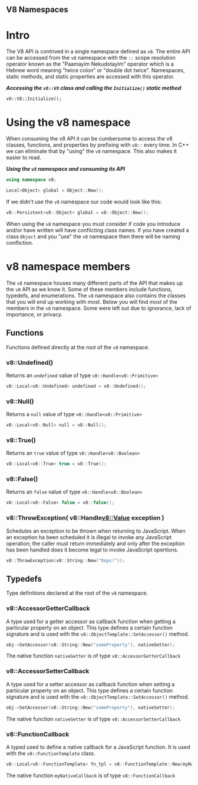 
V8 Namespaces
----

# Intro

The V8 API is contrived in a single namespace defined as `v8`. The
entire API can be accessed from the `v8` namespace with the `::` scope
resolution operator known as the "Paamayim Nekudotayim" operator which
is a Hebrew word meaning "twice colon" or "double dot twice".
Namespaces, static methods, and static properties are accessed with this
operator.

***Accessing the `v8::V8` class and calling the `Initialize()` static method***

```c++i
v8::V8::Initialize();
```

# Using the v8 namespace

When consuming the v8 API it can be cumbersome to access the v8 classes,
functions, and properties by prefixing with `v8::` every time. In C++ we
can eliminate that by "using" the `v8` namespace. This also makes it
easier to read.

***Using the `v8` namespace and consuming its API***

```c++
using namespace v8;

Local<Object> global = Object::New();
```

If we didn't use the `v8` namespace our code would look like this:

```c++
v8::Persistent<v8::Object> global = v8::Object::New();
```

When using the `v8` namespace you must consider if code you introduce
and/or have written will have conflicting class names. If you have
created a class `Object` and you "use" the `v8` namespace then there
will be naming confliction.

# v8 namespace members

The `v8` namespace houses many different parts of the API that makes up
the `v8` API as we know it. Some of these members include functions,
typedefs, and enumerations. The `v8` namespace also contains the classes
that you will end up working with most. Below you will find *most* of
the members in the `v8` namespace. Some were left out due to ignorance,
lack of importance, or privacy.

## Functions

Functions defined directly at the root of the `v8` namespace.

### v8::Undefined()

Returns an `undefined` value of type `v8::Handle<v8::Primitive>`

```c++
v8::Local<v8::Undefined> undefined = v8::Undefined();
```

### v8::Null()

Returns a `null` value of type `v8::Handle<v8::Primitive>`

```c++
v8::Local<v8::Null> null = v8::Null();
```

### v8::True()

Returns an `true` value of type `v8::Handle<v8::Boolean>`

```c++
v8::Local<v8::True> true = v8::True();
```

### v8::False()

Returns an `false` value of type `v8::Handle<v8::Boolean>`

```c++
v8::Local<v8::False> false = v8::false();
```

### v8::ThrowException( v8::Handle<v8::Value> exception )

Schedules an exception to be thrown when returning to JavaScript. When
an exception ha been scheduled it is illegal to invoke any JavaScript
operation; the caller must return immediately and only after the
exception has been handled does it become legal to invoke JavaScript
opertions.

```c++
v8::ThrowException(v8::String::New("Oops!"));
```

## Typedefs

Type definitions declared at the root of the `v8` namespace.



### v8::AccessorGetterCallback

A type used for a getter accessor as callback function when
getting a particular property on an object. This type defines
a certain function signature and is used with the
`v8::ObjectTemplate::SetAccessor()` method. 

```c++
obj->SetAccessor(v8::String::New("someProperty"), nativeGetter); 
```

The native function `nativeGetter` is of type `v8::AccessorGetterCallback`

### v8::AccessorSetterCallback

A type used for a setter accessor as callback function when
setting a particular property on an object. This type defines
a certain function signature and is used with the
`v8::ObjectTemplate::SetAccessor()` method. 

```c++
obj->SetAccessor(v8::String::New("someProperty"), nativeSetter); 
```

The native function `nativeSetter` is of type `v8::AccessorSetterCallback`

### v8::FunctionCallback

A typed used to define a native callback for a JavaScript function. It
is used with the `v8::FunctionTemplate` class.

```c++
v8::Local<v8::FunctionTemplate> fn_tpl = v8::FunctionTemplate::New(myNativeCallback);
```

The native function `myNativeCallback` is of type `v8::FunctionCallback`


